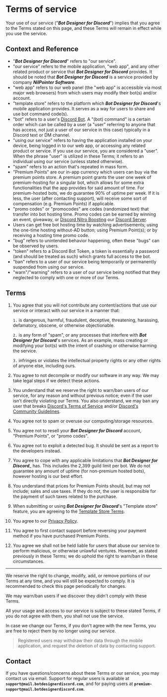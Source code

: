 # Terms of service

Your use of our service ("_**Bot Designer for Discord**_") implies that you agree to the Terms stated on this page, and these Terms will remain in effect while you use the service.

## Context and Reference
- "_**Bot Designer for Discord**_" refers to "our service".
- "our service" refers to the mobile application, "web app", and any other related product or service that _**Bot Designer for Discord**_ provides. It should be noted that _**Bot Designer for Discord**_ is a service provided by company _**NilPointer Software**_.
- "web app" refers to our web panel (the "web app" is accessible via most major web browsers) from which users may modify their bot(s) and/or account.
- "template store" refers to the platform which _**Bot Designer for Discord**_'s mobile application provides. It serves as a way for users to share and use bot command code(s).
- "bot" refers to a user's [Discord Bot](https://discord.com/developers). A "(bot) command" is a certain order which can be called by a user (a "user" referring to anyone that has access, not just a user of our service in this case) typically in a Discord text or DM channel.
- "using our service" refers to having the application installed on your device, being logged in to our web app, or accessing any related product or service. If you use our service, you are considered a "user". When the phrase "user" is utilized in these Terms; it refers to an individual using our service (unless stated otherwise).
- "spam" refers to an action that's repeated in mass form.
- "Premium Points" are our in-app currency which users can buy via the premium points store. A premium point grants the user one week of premium-hosting for a singular bot, which allows for some extra functionalities that the app provides for said amount of time. For premium-hosted bots, we do guarantee 90% of uptime per week. If it is less, the user (after contacting support), will receive some sort of compensation (e.g. Premium Points) if applicable.
- "promo codes" or "promocodes" are codes (randomized text) that transfer into bot hosting time. Promo codes can be earned by winning an event, giveaway, or [Discord Nitro Boosting](https://support.discord.com/hc/en-us/articles/360028038352-Server-Boosting-FAQ) our [Discord Server](https://botdesignerdiscord.com/discord).
- Users can get free bot hosting time by watching advertisements; using the one-time hosting without-AD button; using Premium Point(s); or by receiving a hosting time promo code.
- "bug" refers to unintended behavior happening, often these "bugs" can be observed by users.
- "token" refers to a Discord Bot Token, a token is essentially a password (and should be treated as such) which grants full access to the bot.
- "ban" refers to a user of our service being temporarily or permanently suspended from using our service.
- "warn"/"warning" refers to a user of our service being notified that they neglected to comply with one or more of our Terms.

## Terms

1. You agree that you will not contribute any content/actions that use our service or interact with our service in a manner that:

   `1.` is dangerous, harmful, fraudulent, deceptive, threatening, harassing, defamatory, obscene, or otherwise objectionable.
   
   `2.` is any form of "spam", or any processes that interfere with _**Bot Designer for Discord**_'s services. As an example, mass creating or modifying your bot(s) with the intent of crashing or otherwise harming the service.
   
   `3.` infringes or violates the intellectual property rights or any other rights of anyone else, including ours.
2. You agree to not decompile or modify our software in any way. We may take legal steps if we detect these actions.
3. You understand that we reserve the right to warn/ban users of our service, for any reason and without previous notice; even if the user isn't directly violating our Terms. You also understand, we may ban any user that breaks [Discord's Terms of Service](https://discord.com/terms) and/or [Discord's Community Guidelines](https://discord.com/guidelines).
4. You agree not to spam or overuse our computing/storage resources.
5. You agree not to resell your _**Bot Designer for Discord**_ account, "Premium Points", or "promo codes".
6. You agree not to exploit a detected bug. It should be sent as a report to the developers instead.
7. You agree to cope with any applicable limitations that _**Bot Designer for Discord**__ has. This includes the 2,399 guild limit per bot. We do not guarantee any amount of uptime (for non-premium hosted bots), however hosting is our best effort.
8. You understand that prices for Premium Points should, but may not include; sales and use taxes. If they do not, the user is responsible for the payment of such taxes related to the purchase.
9. When submitting or using _**Bot Designer for Discord**_'s "Template store" feature, you are agreeing to the [Template Store Terms](https://botdesignerdiscord.com/template-store-tos).
10. You agree to our [Privacy Policy](https://botdesignerdiscord.com/privacy-policy).
11. You agree to first contact support before reversing your payment method if you have purchased Premium Points.
12. You agree we shall not be held liable for users that abuse our service to perform malicious, or otherwise unlawful ventures. However, as stated previously in these Terms; we do uphold the right to warn/ban in these circumstances.

---
We reserve the right to change, modify, add, or remove portions of our Terms at any time, and you will still be expected to comply. It is recommended to check this page periodically for changes.

We may warn/ban users if we discover they didn't comply with these Terms.

All your usage and access to our service is subject to these stated Terms, if you do not agree with them, you shall not use the service.

In case we change our Terms, if you don't agree with the new Terms, you are free to reject them by no longer using our service.
> Registered users may withdraw their data through the mobile application, and request the deletion of data by contacting support.

## Contact 
If you have questions/concerns about these Terms or our service, you may contact us via email. Support for regular users is available at **`support@mail.botdesignerdiscord.com`**, and for paying users at **`premium-support@mail.botdesignerdiscord.com`**.
